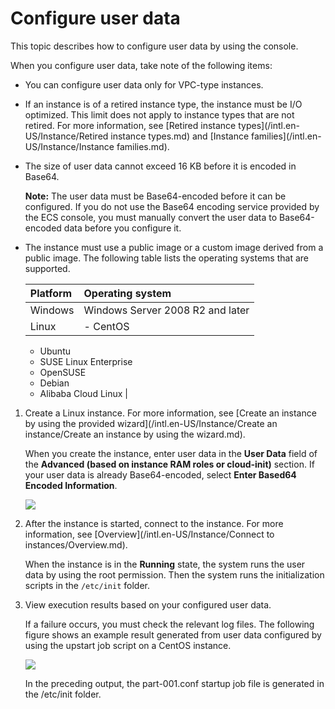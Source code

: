 # Configure user data

This topic describes how to configure user data by using the console.

When you configure user data, take note of the following items:

-   You can configure user data only for VPC-type instances.
-   If an instance is of a retired instance type, the instance must be I/O optimized. This limit does not apply to instance types that are not retired. For more information, see [Retired instance types](/intl.en-US/Instance/Retired instance types.md) and [Instance families](/intl.en-US/Instance/Instance families.md).
-   The size of user data cannot exceed 16 KB before it is encoded in Base64.

    **Note:** The user data must be Base64-encoded before it can be configured. If you do not use the Base64 encoding service provided by the ECS console, you must manually convert the user data to Base64-encoded data before you configure it.

-   The instance must use a public image or a custom image derived from a public image. The following table lists the operating systems that are supported.

    |Platform|Operating system|
    |:-------|:---------------|
    |Windows|Windows Server 2008 R2 and later|
    |Linux|    -   CentOS
    -   Ubuntu
    -   SUSE Linux Enterprise
    -   OpenSUSE
    -   Debian
    -   Alibaba Cloud Linux |


1.  Create a Linux instance. For more information, see [Create an instance by using the provided wizard](/intl.en-US/Instance/Create an instance/Create an instance by using the wizard.md).

    When you create the instance, enter user data in the **User Data** field of the **Advanced \(based on instance RAM roles or cloud-init\)** section. If your user data is already Base64-encoded, select **Enter Based64 Encoded Information**.

    ![](https://static-aliyun-doc.oss-accelerate.aliyuncs.com/assets/img/en-US/8101359951/p33312.png)

2.  After the instance is started, connect to the instance. For more information, see [Overview](/intl.en-US/Instance/Connect to instances/Overview.md).

    When the instance is in the **Running** state, the system runs the user data by using the root permission. Then the system runs the initialization scripts in the `/etc/init` folder.

3.  View execution results based on your configured user data.

    If a failure occurs, you must check the relevant log files. The following figure shows an example result generated from user data configured by using the upstart job script on a CentOS instance.

    ![](https://static-aliyun-doc.oss-accelerate.aliyuncs.com/assets/img/en-US/9101359951/p5485.png)

    In the preceding output, the part-001.conf startup job file is generated in the /etc/init folder.



